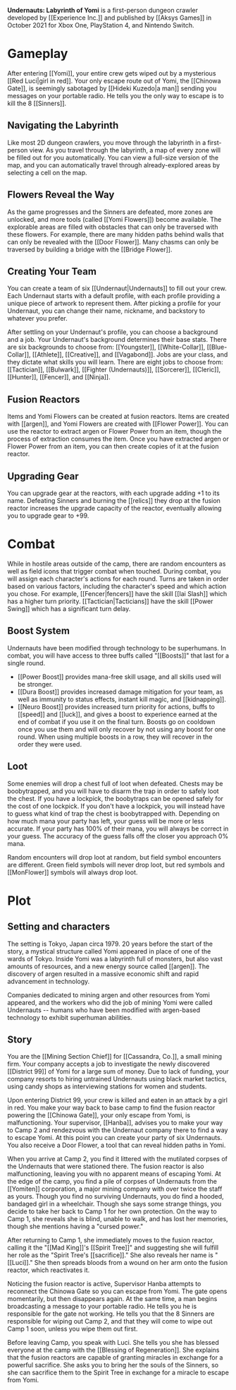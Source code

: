**Undernauts: Labyrinth of Yomi** is a first-person dungeon crawler developed by [[Experience Inc.]] and published by [[Aksys Games]] in October 2021 for Xbox One, PlayStation 4, and Nintendo Switch.
# Gameplay
After entering [[Yomi]], your entire crew gets wiped out by a mysterious [[Red Luci|girl in red]]. Your only escape route out of Yomi, the [[Chinowa Gate]], is seemingly sabotaged by [[Hideki Kuzedo|a man]] sending you messages on your portable radio. He tells you the only way to escape is to kill the 8 [[Sinners]].
## Navigating the Labyrinth
Like most 2D dungeon crawlers, you move through the labyrinth in a first-person view. As you travel through the labyrinth, a map of every zone will be filled out for you automatically. You can view a full-size version of the map, and you can automatically travel through already-explored areas by selecting a cell on the map.
## Flowers Reveal the Way
As the game progresses and the Sinners are defeated, more zones are unlocked, and more tools (called [[Yomi Flowers]]) become available. The explorable areas are filled with obstacles that can only be traversed with these flowers. For example, there are many hidden paths behind walls that can only be revealed with the [[Door Flower]]. Many chasms can only be traversed by building a bridge with the [[Bridge Flower]]. 
## Creating Your Team
You can create a team of six [[Undernaut|Undernauts]] to fill out your crew. Each Undernaut starts with a default profile, with each profile providing a unique piece of artwork to represent them. After picking a profile for your Undernaut, you can change their name, nickname, and backstory to whatever you prefer.

After settling on your Undernaut's profile, you can choose a background and a job. Your Undernaut's background determines their base stats. There are six backgrounds to choose from: [[Youngster]], [[White-Collar]], [[Blue-Collar]], [[Athlete]], [[Creative]], and [[Vagabond]]. Jobs are your class, and they dictate what skills you will learn. There are eight jobs to choose from: [[Tactician]], [[Bulwark]], [[Fighter (Undernauts)]], [[Sorcerer]], [[Cleric]], [[Hunter]], [[Fencer]], and [[Ninja]].
## Fusion Reactors
Items and Yomi Flowers can be created at fusion reactors. Items are created with [[argen]], and Yomi Flowers are created with [[Flower Power]]. You can use the reactor to extract argen or Flower Power from an item, though the process of extraction consumes the item. Once you have extracted argen or Flower Power from an item, you can then create copies of it at the fusion reactor.
## Upgrading Gear
You can upgrade gear at the reactors, with each upgrade adding +1 to its name. Defeating Sinners and burning the [[relics]] they drop at the fusion reactor increases the upgrade capacity of the reactor, eventually allowing you to upgrade gear to +99.
# Combat
While in hostile areas outside of the camp, there are random encounters as well as field icons that trigger combat when touched. During combat, you will assign each character's actions for each round. Turns are taken in order based on various factors, including the character's speed and which action you chose. For example, [[Fencer|fencers]] have the skill [[Iai Slash]] which has a higher turn priority. [[Tactician|Tacticians]] have the skill [[Power Swing]] which has a significant turn delay.
## Boost System
Undernauts have been modified through technology to be superhumans. In combat, you will have access to three buffs called "[[Boosts]]" that last for a single round.
* [[Power Boost]] provides mana-free skill usage, and all skills used will be stronger.
* [[Dura Boost]] provides increased damage mitigation for your team, as well as immunity to status effects, instant kill magic, and [[kidnapping]].
* [[Neuro Boost]] provides increased turn priority for actions, buffs to [[speed]] and [[luck]], and gives a boost to experience earned at the end of combat if you use it on the final turn.
Boosts go on cooldown once you use them and will only recover by not using any boost for one round. When using multiple boosts in a row, they will recover in the order they were used.

## Loot
Some enemies will drop a chest full of loot when defeated. Chests may be boobytrapped, and you will have to disarm the trap in order to safely loot the chest. If you have a lockpick, the boobytraps can be opened safely for the cost of one lockpick. If you don't have a lockpick, you will instead have to guess what kind of trap the chest is boobytrapped with. Depending on how much mana your party has left, your guess will be more or less accurate. If your party has 100% of their mana, you will always be correct in your guess. The accuracy of the guess falls off the closer you approach 0% mana.

Random encounters will drop loot at random, but field symbol encounters are different. Green field symbols will never drop loot, but red symbols and [[MonFlower]] symbols will always drop loot.

# Plot
## Setting and characters
The setting is Tokyo, Japan circa 1979. 20 years before the start of the story, a mystical structure called Yomi appeared in place of one of the wards of Tokyo. Inside Yomi was a labyrinth full of monsters, but also vast amounts of resources, and a new energy source called [[argen]]. The discovery of argen resulted in a massive economic shift and rapid advancement in technology.

Companies dedicated to mining argen and other resources from Yomi appeared, and the workers who did the job of mining Yomi were called Undernauts -- humans who have been modified with argen-based technology to exhibit superhuman abilities.
## Story
You are the [[Mining Section Chief]] for [[Cassandra, Co.]], a small mining firm. Your company accepts a job to investigate the newly discovered [[District 99]] of Yomi for a large sum of money. Due to lack of funding, your company resorts to hiring untrained Undernauts using black market tactics, using candy shops as interviewing stations for women and students.

Upon entering District 99, your crew is killed and eaten in an attack by a girl in red. You make your way back to base camp to find the fusion reactor powering the [[Chinowa Gate]], your only escape from Yomi, is malfunctioning. Your supervisor, [[Hanba]], advises you to make your way to Camp 2 and rendezvous with the Undernaut company there to find a way to escape Yomi. At this point you can create your party of six Undernauts. You also receive a Door Flower, a tool that can reveal hidden paths in Yomi.

When you arrive at Camp 2, you find it littered with the mutilated corpses of the Undernauts that were stationed there. The fusion reactor is also malfunctioning, leaving you with no apparent means of escaping Yomi. At the edge of the camp, you find a pile of corpses of Undernauts from the [[Yomiten]] corporation, a major mining company with over twice the staff as yours. Though you find no surviving Undernauts, you do find a hooded, bandaged girl in a wheelchair. Though she says some strange things, you decide to take her back to Camp 1 for her own protection. On the way to Camp 1, she reveals she is blind, unable to walk, and has lost her memories, though she mentions having a "cursed power."

After returning to Camp 1, she immediately moves to the fusion reactor, calling it the "[[Mad King]]'s [[Spirit Tree]]" and suggesting she will fulfill her role as the "Spirit Tree's [[sacrifice]]." She also reveals her name is "[[Luci]]." She then spreads bloods from a wound on her arm onto the fusion reactor, which reactivates it. 

Noticing the fusion reactor is active, Supervisor Hanba attempts to reconnect the Chinowa Gate so you can escape from Yomi. The gate opens momentarily, but then disappears again. At the same time, a man begins broadcasting a message to your portable radio. He tells you he is responsible for the gate not working. He tells you that the 8 Sinners are responsible for wiping out Camp 2, and that they will come to wipe out Camp 1 soon, unless you wipe them out first.

Before leaving Camp, you speak with Luci. She tells you she has blessed everyone at the camp with the [[Blessing of Regeneration]]. She explains that the fusion reactors are capable of granting miracles in exchange for a powerful sacrifice. She asks you to bring her the souls of the Sinners, so she can sacrifice them to the Spirit Tree in exchange for a miracle to escape from Yomi.